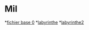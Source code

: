 # Mil

*[fichier base 0](./cours_0_base.html)
*[labyrinthe](labyrinthe4.html)
*[labyrinthe2](labyrinthe5.html)
